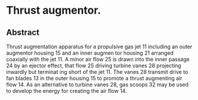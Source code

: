 # Thrust augmentor.

## Abstract
Thrust augmentation apparatus for a propulsive gas jet 11 including an outer augmentor housing 15 and an inner augmen tor housing 21 arranged coaxially with the jet 11. A minor air flow 25 is drawn into the inner passage 24 by an ejector effect, that flow 25 driving turbine vanes 28 projecting inwardly but terminat ing short of the jet 11. The vanes 28 transmit drive to fan blades 13 in the outer housing 15 to promote a thrust augmenting air flow 14. As an alternative to turbine vanes 28, gas scoops 32 may be used to develop the energy for creating the air flow 14.